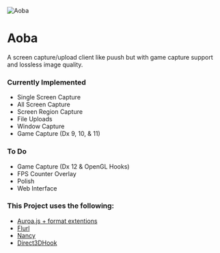 ![Aoba](https://raw.githubusercontent.com/TheDarkVoid/Aoba/master/Aoba/res/Aoba.ico "Aoba")
<h1>Aoba</h1>
A screen capture/upload client like puush but with game capture support and lossless image quality.

<h3>Currently Implemented</h3>
<ul>
<li>Single Screen Capture</li>
<li>All Screen Capture</li>
<li>Screen Region Capture</li>
<li>File Uploads</li>
<li>Window Capture</li>
<li>Game Capture (Dx 9, 10, & 11)</li>
</ul>
<h3>To Do</h3>
<ul>
<li>Game Capture (Dx 12 & OpenGL Hooks)</li>
<li>FPS Counter Overlay</li>
<li>Polish</li>
<li>Web Interface</li>
</ul>

<h3>This Project uses the following:</h3>
<ul>
<li><a href="https://github.com/audiocogs/aurora.js/">Auroa.js + format extentions</a></li>
<li><a href="https://tmenier.github.io/Flurl/">Flurl</a></li>
<li><a href="http://nancyfx.org/">Nancy</a></li>
<li><a href="https://github.com/spazzarama/Direct3DHook">Direct3DHook</a></li>
</ul>

